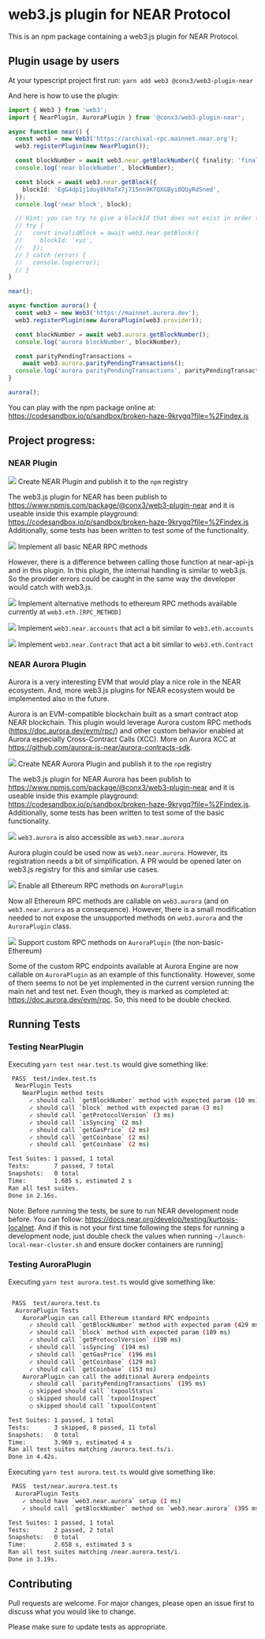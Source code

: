 web3.js plugin for NEAR Protocol
===========

This is an npm package containing a web3.js plugin for NEAR Protocol.

Plugin usage by users
------------
At your typescript project first run:
`yarn add web3 @conx3/web3-plugin-near`

And here is how to use the plugin:
```ts
import { Web3 } from 'web3';
import { NearPlugin, AuroraPlugin } from '@conx3/web3-plugin-near';

async function near() {
  const web3 = new Web3('https://archival-rpc.mainnet.near.org');
  web3.registerPlugin(new NearPlugin());

  const blockNumber = await web3.near.getBlockNumber({ finality: 'final' });
  console.log('near blockNumber', blockNumber);

  const block = await web3.near.getBlock({
    blockId: 'EgG4dp1j1doy8kMaTx7j715nn9K7QXGByi8QUyRdSned',
  });
  console.log('near block', block);

  // Hint: you can try to give a blockId that does not exist in order to see the error returned by web3.js
  // try {
  //   const invalidBlock = await web3.near.getBlock({
  //     blockId: 'xyz',
  //   });
  // } catch (error) {
  //   console.log(error);
  // }
}

near();

async function aurora() {
  const web3 = new Web3('https://mainnet.aurora.dev');
  web3.registerPlugin(new AuroraPlugin(web3.provider));

  const blockNumber = await web3.aurora.getBlockNumber();
  console.log('aurora blockNumber', blockNumber);

  const parityPendingTransactions =
    await web3.aurora.parityPendingTransactions();
  console.log('aurora parityPendingTransactions', parityPendingTransactions);
}

aurora();
```

You can play with the npm package online at: https://codesandbox.io/p/sandbox/broken-haze-9krygq?file=%2Findex.js

Project progress:
------------

### NEAR Plugin

![](https://us-central1-progress-markdown.cloudfunctions.net/progress/100?dangerColor=ccee00&warningColor=eeff00&successColor=006600) Create NEAR Plugin and publish it to the `npm` registry

The web3.js plugin for NEAR has been publish to  
https://www.npmjs.com/package/@conx3/web3-plugin-near and it is useable inside this example playground: https://codesandbox.io/p/sandbox/broken-haze-9krygq?file=%2Findex.js Additionally, some tests has been written to test some of the functionality.


![](https://us-central1-progress-markdown.cloudfunctions.net/progress/100?dangerColor=ccee00&warningColor=eeff00&successColor=006600) Implement all basic NEAR RPC methods 

However, there is a difference between calling those function at near-api-js and in this plugin. In this plugin, the internal handling is similar to web3.js. So the provider errors could be caught in the same way the developer would catch with web3.js.

![](https://us-central1-progress-markdown.cloudfunctions.net/progress/30?dangerColor=ccee00&warningColor=eeff00&successColor=006600) Implement alternative methods to ethereum RPC methods available currently at `web3.eth.[RPC_METHOD]`

![](https://us-central1-progress-markdown.cloudfunctions.net/progress/0?dangerColor=800000&warningColor=ff9900&successColor=006600) Implement `web3.near.accounts` that act a bit similar to `web3.eth.accounts`

![](https://us-central1-progress-markdown.cloudfunctions.net/progress/0?dangerColor=800000&warningColor=ff9900&successColor=006600) Implement `web3.near.Contract` that act a bit similar to `web3.eth.Contract`

### NEAR Aurora Plugin

Aurora is a very interesting EVM that would play a nice role in the NEAR ecosystem. And, more web3.js plugins for NEAR ecosystem would be implemented also in the future.

Aurora is an EVM-compatible blockchain built as a smart contract atop NEAR blockchain. This plugin would leverage Aurora custom RPC methods (https://doc.aurora.dev/evm/rpc/) and other custom behavior enabled at Aurora especially Cross-Contract Calls (XCC). More on Aurora XCC at https://github.com/aurora-is-near/aurora-contracts-sdk.

![](https://us-central1-progress-markdown.cloudfunctions.net/progress/100?dangerColor=ccee00&warningColor=eeff00&successColor=006600) Create NEAR Aurora Plugin and publish it to the `npm` registry

The web3.js plugin for NEAR Aurora has been publish to  
https://www.npmjs.com/package/@conx3/web3-plugin-near and it is useable inside this example playground: https://codesandbox.io/p/sandbox/broken-haze-9krygq?file=%2Findex.js. Additionally, some tests has been written to test some of the basic functionality. 

![](https://us-central1-progress-markdown.cloudfunctions.net/progress/50?dangerColor=ccee00&warningColor=eeff00&successColor=006600) `web3.aurora` is also accessible as `web3.near.aurora`

Aurora plugin could be used now as `web3.near.aurora`.
However, its registration needs a bit of simplification. A PR would be opened later on web3.js registry for this and similar use cases.


![](https://us-central1-progress-markdown.cloudfunctions.net/progress/90?dangerColor=ccee00&warningColor=eeff00&successColor=006600) Enable all Ethereum RPC methods on `AuroraPlugin`

Now all Ethereum RPC methods are callable on `web3.aurora` (and on `web3.near.aurora` as a consequence). However, there is a small modification needed to not expose the unsupported methods on `web3.aurora` and the `AuroraPlugin` class.


![](https://us-central1-progress-markdown.cloudfunctions.net/progress/10?dangerColor=ccee00&warningColor=eeff00&successColor=006600) Support custom RPC methods on `AuroraPlugin` (the non-basic-Ethereum)

Some of the custom RPC endpoints available at Aurora Engine are now callable on `AuroraPlugin` as an example of this functionality. However, some of them seems to not be yet implemented in the current version running the main net and test net. Even though, they is marked as completed at:  https://doc.aurora.dev/evm/rpc. So, this need to be double checked.
    

Running Tests
--------------

### Testing NearPlugin

Executing `yarn test near.test.ts` would give something like:

```bash
 PASS  test/index.test.ts
  NearPlugin Tests
    NearPlugin method tests
      ✓ should call `getBlockNumber` method with expected param (10 ms)
      ✓ should call `block` method with expected param (3 ms)
      ✓ should call `getProtocolVersion` (3 ms)
      ✓ should call `isSyncing` (2 ms)
      ✓ should call `getGasPrice` (2 ms)
      ✓ should call `getCoinbase` (2 ms)
      ✓ should call `getCoinbase` (2 ms)

Test Suites: 1 passed, 1 total
Tests:       7 passed, 7 total
Snapshots:   0 total
Time:        1.685 s, estimated 2 s
Ran all test suites.
Done in 2.16s.
```

Note: Before running the tests, be sure to run NEAR development node before. You can follow: https://docs.near.org/develop/testing/kurtosis-localnet. And if this is not your first time following the steps for running a development node, just double check the values when running `~/launch-local-near-cluster.sh` and ensure docker containers are running]


### Testing AuroraPlugin

Executing `yarn test aurora.test.ts` would give something like:
```bash

 PASS  test/aurora.test.ts
  AuroraPlugin Tests
    AuroraPlugin can call Ethereum standard RPC endpoints
      ✓ should call `getBlockNumber` method with expected param (429 ms)
      ✓ should call `block` method with expected param (189 ms)
      ✓ should call `getProtocolVersion` (198 ms)
      ✓ should call `isSyncing` (194 ms)
      ✓ should call `getGasPrice` (196 ms)
      ✓ should call `getCoinbase` (129 ms)
      ✓ should call `getCoinbase` (153 ms)
    AuroraPlugin can call the additional Aurora endpoints
      ✓ should call `parityPendingTransactions` (195 ms)
      ○ skipped should call `txpoolStatus`
      ○ skipped should call `txpoolInspect`
      ○ skipped should call `txpoolContent`

Test Suites: 1 passed, 1 total
Tests:       3 skipped, 8 passed, 11 total
Snapshots:   0 total
Time:        3.969 s, estimated 4 s
Ran all test suites matching /aurora.test.ts/i.
Done in 4.42s.
```


Executing `yarn test aurora.test.ts` would give something like:
```bash
 PASS  test/near.aurora.test.ts
  AuroraPlugin Tests
    ✓ should have `web3.near.aurora` setup (1 ms)
    ✓ should call `getBlockNumber` method on `web3.near.aurora` (395 ms)

Test Suites: 1 passed, 1 total
Tests:       2 passed, 2 total
Snapshots:   0 total
Time:        2.658 s, estimated 3 s
Ran all test suites matching /near.aurora.test/i.
Done in 3.19s.
```

Contributing
------------

Pull requests are welcome. For major changes, please open an issue first
to discuss what you would like to change.

Please make sure to update tests as appropriate.
